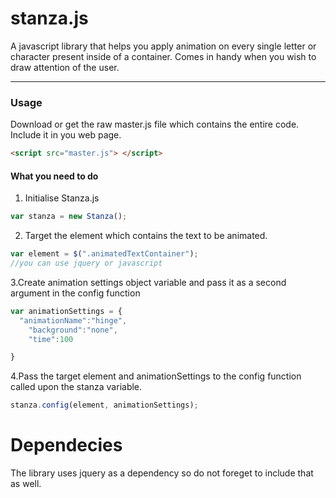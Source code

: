 # stanza.js

A javascript library that helps you apply animation on every single letter or character present inside of a container.
Comes in handy when you wish to draw attention of the user.

---

### Usage

Download or get the raw master.js file which contains the entire code. Include it in you web page.

```html
<script src="master.js"> </script>
```

#### What you need to do
1. Initialise Stanza.js

~~~js
var stanza = new Stanza();
~~~

2. Target the element which contains the text to be animated.

```js
var element = $(".animatedTextContainer");
//you can use jquery or javascript
```

3.Create animation settings object variable and pass it as a second argument in the config function
```js
var animationSettings = {
  "animationName":"hinge",
	"background":"none",
	"time":100

}
```

4.Pass the target element and animationSettings to the config function called upon the stanza variable.

```js
stanza.config(element, animationSettings);
```

# Dependecies
The library uses jquery as a dependency so do not foreget to include that as well.



